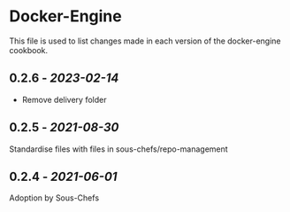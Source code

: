 # Docker-Engine

This file is used to list changes made in each version of the docker-engine cookbook.

## 0.2.6 - *2023-02-14*

- Remove delivery folder

## 0.2.5 - *2021-08-30*

Standardise files with files in sous-chefs/repo-management

## 0.2.4 - *2021-06-01*

Adoption by Sous-Chefs
